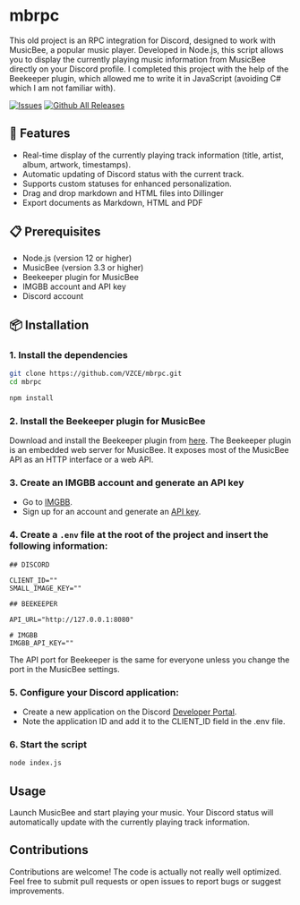 # mbrpc

This old project is an RPC integration for Discord, designed to work with MusicBee, a popular music player. Developed in Node.js, this script allows you to display the currently playing music information from MusicBee directly on your Discord profile. I completed this project with the help of the Beekeeper plugin, which allowed me to write it in JavaScript (avoiding C# which I am not familiar with).

[![Issues](https://img.shields.io/github/issues/vzce/mbrpc/total.svg?style=for-the-badge)]()
[![Github All Releases](https://img.shields.io/github/downloads/vzce/mbrpc/total.svg?style=for-the-badge)]()

## 🌟 Features

- Real-time display of the currently playing track information (title, artist, album, artwork, timestamps).
- Automatic updating of Discord status with the current track.
- Supports custom statuses for enhanced personalization.
- Drag and drop markdown and HTML files into Dillinger
- Export documents as Markdown, HTML and PDF

## 📋 Prerequisites

- Node.js (version 12 or higher)
- MusicBee (version 3.3 or higher)
- Beekeeper plugin for MusicBee
- IMGBB account and API key
- Discord account

## 📦 Installation

### 1. Install the dependencies

```sh
git clone https://github.com/VZCE/mbrpc.git
cd mbrpc
```

```sh
npm install
```

### 2. Install the Beekeeper plugin for MusicBee

Download and install the Beekeeper plugin from [here](http://grismar.net/beekeeper/). The Beekeeper plugin is an embedded web server for MusicBee. It exposes most of the MusicBee API as an HTTP interface or a web API.

### 3. Create an IMGBB account and generate an API key

- Go to [IMGBB](https://imgbb.com/).
- Sign up for an account and generate an [API key](https://api.imgbb.com/).

### 4. Create a `.env` file at the root of the project and insert the following information:

```env
## DISCORD

CLIENT_ID=""
SMALL_IMAGE_KEY=""

## BEEKEEPER

API_URL="http://127.0.0.1:8080"

# IMGBB
IMGBB_API_KEY=""
```

The API port for Beekeeper is the same for everyone unless you change the port in the MusicBee settings.

### 5. Configure your Discord application:

- Create a new application on the Discord [Developer Portal](https://discord.com/developers/applications).
- Note the application ID and add it to the CLIENT_ID field in the .env file.

### 6. Start the script

```sh
node index.js
```

## Usage

Launch MusicBee and start playing your music. Your Discord status will automatically update with the currently playing track information.

## Contributions

Contributions are welcome! The code is actually not really well optimized. Feel free to submit pull requests or open issues to report bugs or suggest improvements.

